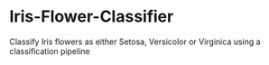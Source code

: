 # Iris-Flower-Classifier
Classify Iris flowers as either Setosa, Versicolor or Virginica using a classification pipeline
